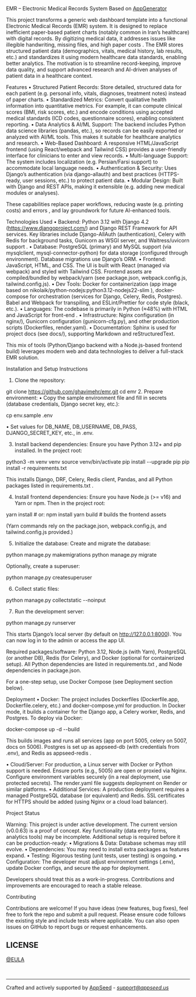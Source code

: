 EMR – Electronic Medical Records System
Based on [AppGenerator](https://app-generator.dev/)


This project transforms a generic web dashboard template into a functional Electronic Medical Records (EMR) system. It is designed to replace inefficient paper-based patient charts (notably common in Iran’s healthcare) with digital records. By digitizing medical data, it addresses issues like illegible handwriting, missing files, and high paper costs . The EMR stores structured patient data (demographics, vitals, medical history, lab results, etc.) and standardizes it using modern healthcare data standards, enabling better analytics. The motivation is to streamline record-keeping, improve data quality, and support advanced research and AI-driven analyses of patient data in a healthcare context.

Features
 • Structured Patient Records: Store detailed, structured data for each patient (e.g. personal info, vitals, diagnoses, treatment notes) instead of paper charts.
 • Standardized Metrics: Convert qualitative health information into quantitative metrics. For example, it can compute clinical scores (BMI, risk scores, etc.) and encode conditions using accepted medical standards (ICD codes, questionnaire scores), enabling consistent reporting.
 • Data Analytics & AI/ML Support: The backend includes Python data science libraries (pandas, etc.), so records can be easily exported or analyzed with AI/ML tools. This makes it suitable for healthcare analytics and research.
 • Web-Based Dashboard: A responsive HTML/JavaScript frontend (using React/webpack and Tailwind CSS) provides a user-friendly interface for clinicians to enter and view records.
 • Multi-language Support: The system includes localization (e.g. Persian/Farsi support) to accommodate local language needs.
 • Authentication & Security: Uses Django’s authentication (via django-allauth) and best practices (HTTPS-ready, user sessions, etc.) to protect patient data.
 • Modular Design: Built with Django and REST APIs, making it extensible (e.g. adding new medical modules or analyses).

These capabilities replace paper workflows, reducing waste (e.g. printing costs) and errors , and lay groundwork for future AI-enhanced tools.

Technologies Used
 • Backend: Python 3.12 with Django 4.2 (https://www.djangoproject.com/) and Django REST Framework for API services. Key libraries include Django-AllAuth (authentication), Celery with Redis for background tasks, Gunicorn as WSGI server, and Waitress/uvicorn support  .
 • Database: PostgreSQL (primary) and MySQL support (via mysqlclient, mysql-connector-python) for data storage (configured through environment). Database migrations use Django’s ORM.
 • Frontend: JavaScript, HTML, and CSS. The UI is built with React (managed via webpack) and styled with Tailwind CSS. Frontend assets are compiled/bundled by webpack/yarn (see package.json, webpack.config.js, tailwind.config.js).
 • Dev Tools: Docker for containerization (app image based on nikolaik/python-nodejs:python3.12-nodejs22-slim ), docker-compose for orchestration (services for Django, Celery, Redis, Postgres). Babel and Webpack for transpiling, and ESLint/Prettier for code style (black, etc.).
 • Languages: The codebase is primarily in Python (≈48%) with HTML and JavaScript for front-end .
 • Infrastructure: Nginx configuration (in nginx/), Gunicorn configuration (gunicorn-cfg.py), and other production scripts (Dockerfiles, render.yaml).
 • Documentation: Sphinx is used for project docs (see docs/), supporting Markdown and reStructuredText.

This mix of tools (Python/Django backend with a Node.js-based frontend build) leverages modern web and data technologies to deliver a full-stack EMR solution.

Installation and Setup Instructions
 1. Clone the repository:

git clone https://github.com/ghavimehr/emr.git
cd emr
2. Prepare environment:
 • Copy the sample environment file and fill in secrets (database credentials, Django secret key, etc.):

cp env.sample .env


 • Set values for DB_NAME, DB_USERNAME, DB_PASS, DJANGO_SECRET_KEY, etc., in .env.

 3. Install backend dependencies:
Ensure you have Python 3.12+ and pip installed. In the project root:



python3 -m venv venv
source venv/bin/activate
pip install --upgrade pip
pip install -r requirements.txt

This installs Django, DRF, Celery, Redis client, Pandas, and all Python packages listed in requirements.txt .

 4. Install frontend dependencies:
Ensure you have Node.js (>= v16) and Yarn or npm. Then in the project root:

yarn install    # or: npm install
yarn build      # builds the frontend assets

(Yarn commands rely on the package.json, webpack.config.js, and tailwind.config.js provided.)

 5. Initialize the database:
Create and migrate the database:

python manage.py makemigrations
python manage.py migrate

Optionally, create a superuser:

python manage.py createsuperuser


 6. Collect static files:

python manage.py collectstatic --noinput


 7. Run the development server:

python manage.py runserver

This starts Django’s local server (by default on http://127.0.0.1:8000). You can now log in to the admin or access the app UI.

Required packages/software: Python 3.12, Node.js (with Yarn), PostgreSQL (or another DB), Redis (for Celery), and Docker (optional for containerized setup). All Python dependencies are listed in requirements.txt , and Node dependencies in package.json.

For a one-step setup, use Docker Compose (see Deployment section below).

Deployment
 • Docker: The project includes Dockerfiles (Dockerfile.app, Dockerfile.celery, etc.) and docker-compose.yml for production. In Docker mode, it builds a container for the Django app, a Celery worker, Redis, and Postgres. To deploy via Docker:

docker-compose up -d --build

This builds images and runs all services (app on port 5005, celery on 5007, docs on 5006). Postgres is set up as appseed-db (with credentials from .env), and Redis as appseed-redis  .

 • Cloud/Server: For production, a Linux server with Docker or Python support is needed. Ensure ports (e.g., 5005) are open or proxied via Nginx. Configure environment variables securely (in a real deployment, use protected secrets). The render.yaml file suggests deployment on Render or similar platforms.
 • Additional Services: A production deployment requires a managed PostgreSQL database (or equivalent) and Redis. SSL certificates for HTTPS should be added (using Nginx or a cloud load balancer).

Project Status

Warning: This project is under active development. The current version (v0.0.63) is a proof of concept. Key functionality (data entry forms, analytics tools) may be incomplete. Additional setup is required before it can be production-ready:
 • Migrations & Data: Database schemas may still evolve.
 • Dependencies: You may need to install extra packages as features expand.
 • Testing: Rigorous testing (unit tests, user testing) is ongoing.
 • Configuration: The developer must adjust environment settings (.env), update Docker configs, and secure the app for deployment.

Developers should treat this as a work-in-progress. Contributions and improvements are encouraged to reach a stable release.

Contributing

Contributions are welcome! If you have ideas (new features, bug fixes), feel free to fork the repo and submit a pull request. Please ensure code follows the existing style and include tests where applicable. You can also open issues on GitHub to report bugs or request enhancements.


## LICENSE

[@EULA](./LICENSE.md)

<br />

---

Crafted and actively supported by [AppSeed](https://appseed.us/) - *<support@appseed.us>*
